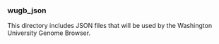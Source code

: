 ### wugb_json

This directory includes JSON files that will be used by the Washington
University Genome Browser.
